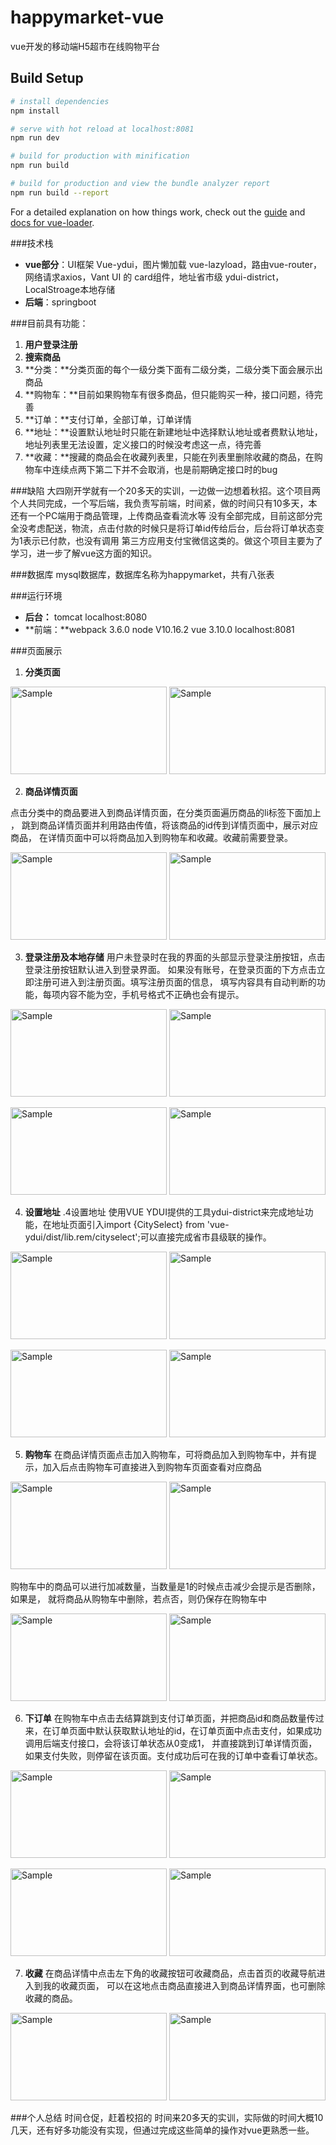 # happymarket-vue

vue开发的移动端H5超市在线购物平台

## Build Setup

``` bash
# install dependencies
npm install

# serve with hot reload at localhost:8081
npm run dev

# build for production with minification
npm run build

# build for production and view the bundle analyzer report
npm run build --report
```

For a detailed explanation on how things work, check out the [guide](http://vuejs-templates.github.io/webpack/) and [docs for vue-loader](http://vuejs.github.io/vue-loader).

###技术栈
- **vue部分**：UI框架 Vue-ydui，图片懒加载 vue-lazyload，路由vue-router，网络请求axios，Vant UI 的 card组件，地址省市级 ydui-district，LocalStroage本地存储
- **后端**：springboot

###目前具有功能：
1. **用户登录注册**
2. **搜索商品**
3. **分类：**分类页面的每个一级分类下面有二级分类，二级分类下面会展示出商品
4. **购物车：**目前如果购物车有很多商品，但只能购买一种，接口问题，待完善
5. **订单：**支付订单，全部订单，订单详情
6. **地址：**设置默认地址时只能在新建地址中选择默认地址或者费默认地址，地址列表里无法设置，定义接口的时候没考虑这一点，待完善
7. **收藏：**搜藏的商品会在收藏列表里，只能在列表里删除收藏的商品，在购物车中连续点两下第二下并不会取消，也是前期确定接口时的bug

###缺陷
大四刚开学就有一个20多天的实训，一边做一边想着秋招。这个项目两个人共同完成，一个写后端，我负责写前端，时间紧，做的时间只有10多天，本还有一个PC端用于商品管理，上传商品查看流水等
没有全部完成，目前这部分完全没考虑配送，物流，点击付款的时候只是将订单id传给后台，后台将订单状态变为1表示已付款，也没有调用
第三方应用支付宝微信这类的。做这个项目主要为了学习，进一步了解vue这方面的知识。

###数据库
mysql数据库，数据库名称为happymarket，共有八张表

###运行环境
- **后台：** tomcat localhost:8080
- **前端：**webpack 3.6.0  node V10.16.2 vue 3.10.0  localhost:8081

###页面展示
1. **分类页面**
<p>
	<img src="01分类1.PNG" alt="Sample"  width="250" height="140">
	<img src="02分类2.PNG" alt="Sample"  width="250" height="140">
</p>

2. **商品详情页面**

点击分类中的商品要进入到商品详情页面，在分类页面遍历商品的li标签下面加上
<router-link :to="{name:'GoodsDetail',query:{goods_id:item.goodsId}}">，
跳到商品详情页面并利用路由传值，将该商品的id传到详情页面中，展示对应商品，
在详情页面中可以将商品加入到购物车和收藏。收藏前需要登录。
<p>
	<img src="03商品详情1.PNG" alt="Sample"  width="250" height="140">
	<img src="04商品详情2.PNG" alt="Sample"  width="250" height="140">
</p>

3. **登录注册及本地存储**
用户未登录时在我的界面的头部显示登录注册按钮，点击登录注册按钮默认进入到登录界面。
如果没有账号，在登录页面的下方点击立即注册可进入到注册页面。填写注册页面的信息，
填写内容具有自动判断的功能，每项内容不能为空，手机号格式不正确也会有提示。
<p>
	<img src="06注册1.PNG" alt="Sample"  width="250" height="140">
	<img src="07注册2.PNG" alt="Sample"  width="250" height="140">
</p>
<p>
	<img src="08登录.PNG" alt="Sample"  width="250" height="140">
	<img src="09登录后.PNG" alt="Sample"  width="250" height="140">
</p>

4. **设置地址**
.4设置地址
使用VUE YDUI提供的工具ydui-district来完成地址功能，在地址页面引入import {CitySelect} from 'vue-ydui/dist/lib.rem/cityselect';可以直接完成省市县级联的操作。
<p>
	<img src="10地址管理1.PNG" alt="Sample"  width="250" height="140">
	<img src="11地址管理2.PNG" alt="Sample"  width="250" height="140">
</p>
<p>
	<img src="12地址管理.PNG" alt="Sample"  width="250" height="140">
	<img src="13地址管理.PNG" alt="Sample"  width="250" height="140">
</p>

5. **购物车**
在商品详情页面点击加入购物车，可将商品加入到购物车中，并有提示，加入后点击购物车可直接进入到购物车页面查看对应商品
<p>
	<img src="14购物车.PNG" alt="Sample"  width="250" height="140">
	<img src="15购物车.PNG" alt="Sample"  width="250" height="140">
</p>

购物车中的商品可以进行加减数量，当数量是1的时候点击减少会提示是否删除，如果是，
就将商品从购物车中删除，若点否，则仍保存在购物车中
<p>
	<img src="16购物车加减数量.PNG" alt="Sample"  width="250" height="140">
	<img src="17加减数量.PNG" alt="Sample"  width="250" height="140">
</p>

6. **下订单**
在购物车中点击去结算跳到支付订单页面，并把商品id和商品数量传过来，在订单页面中默认获取默认地址的id，在订单页面中点击支付，如果成功调用后端支付接口，会将该订单状态从0变成1，
并直接跳到订单详情页面，如果支付失败，则停留在该页面。支付成功后可在我的订单中查看订单状态。
<p>
	<img src="18下订单.PNG" alt="Sample"  width="250" height="140">
	<img src="19去支付.PNG" alt="Sample"  width="250" height="140">
</p>
<p>
	<img src="20支付结果.PNG" alt="Sample"  width="250" height="140">
	<img src="21查订单.PNG" alt="Sample"  width="250" height="140">
</p>

7. **收藏**
在商品详情中点击左下角的收藏按钮可收藏商品，点击首页的收藏导航进入到我的收藏页面，
可以在这地点击商品直接进入到商品详情界面，也可删除收藏的商品。
<p>
	<img src="22收藏.PNG" alt="Sample"  width="250" height="140">
	<img src="23收藏列表.PNG" alt="Sample"  width="250" height="140">
</p>

###个人总结
时间仓促，赶着校招的 时间来20多天的实训，实际做的时间大概10几天，还有好多功能没有实现，但通过完成这些简单的操作对vue更熟悉一些。